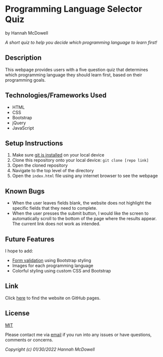 # Programming Language Selector Quiz

by Hannah McDowell

*A short quiz to help you decide which programming language to learn first!*

## Description
This webpage provides users with a five question quiz that determines which programming language they should learn first, based on their programming goals.

## Technologies/Frameworks Used
* HTML
* CSS
* Bootstrap
* jQuery
* JavaScript

## Setup Instructions
1. Make sure [git is installed](https://git-scm.com/book/en/v2/Getting-Started-Installing-Git) on your local device
2. Clone this repository onto your local device: `git clone [repo link]`
3. Open the cloned repository
4. Navigate to the top level of the directory
5. Open the `index.html` file using any internet browser to see the webpage

## Known Bugs
* When the user leaves fields blank, the website does not highlight the specific fields that they need to complete.
* When the user presses the submit button, I would like the screen to automatically scroll to the bottom of the page where the results appear. The current link does not work as intended.

## Future Features
I hope to add:
* [Form validation](https://getbootstrap.com/docs/4.6/components/forms/#validation) using Bootstrap styling
* Images for each programming language
* Colorful styling using custom CSS and Bootstrap

## Link
Click [here]() to find the website on GitHub pages.

## License
[MIT](https://opensource.org/licenses/MIT)

Please contact me via [email](mailto:hannah.mcdowell1@gmail.com) if you run into any issues or have questions, comments or concerns.

*Copyright (c) 01/30/2022 Hannah McDowell*
